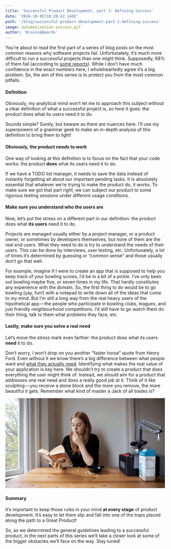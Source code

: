 ```yaml
---
title: 'Successful Product Development, part 1: Defining Success'
date: '2016-10-05T10:20:42.140Z'
path: '/blog/successful-product-development-part-1-defining-success'
image: automatization-success.gif
author: 'Brains&Beards'
---
```


You’re about to read the first part of a series of blog posts on the most common reasons why software projects fail. Unfortunately, it’s much more difficult to run a successful projects than one might think. Supposedly, 68% of them fail (according to [some reports](https://www.iag.biz/resource/business-analysis-benchmark-full-report/)). While I don’t have much confidence in the exact numbers here, I wholeheartedly agree it’s a big problem. So, the aim of this series is to protect you from the most common pitfalls.

#### Definition

Obviously, my analytical mind won’t let me to approach this subject without a clear definition of what a successful project is, so here it goes: the product does what its users need it to do.

Sounds simple? Surely, but beware as there are nuances here. I’ll use my superpowers of a grammar geek to make an in-depth analysis of this definition to bring them to light!

#### Obviously, the product needs to work

One way of looking at this definition is to focus on the fact that your code works: the product **does** what its users need it to do.

If we have a TODO list manager, it needs to save the data instead of instantly forgetting all about our important pending tasks. It is absolutely essential that whatever we’re trying to make the product do, it works. To make sure we got that part right, we can subject our product to some rigorous testing sessions under different usage conditions.

#### Make sure you understand who the users are

Now, let’s put the stress on a different part in our definition: the product does what **its users** need it to do.

Projects are managed usually either by a project manager, or a product owner, or sometimes by developers themselves, but none of them are the real end users. What they need to do is try to understand the needs of their users. This can be done by interviews, user testing, etc. Unfortunately, a lot of times it’s determined by guessing or “common sense” and those usually don’t go that well.

For example, imagine if I were to create an app that is supposed to help you keep track of your bowling scores, I’d be in a bit of a pickle. I’ve only been out bowling maybe five, or seven times in my life. That hardly constitutes any experience with the domain. So, the first thing to do would be to go bowling (yay, fun!) with a notepad to write down all of the ideas that come to my mind. But I’m still a long way from the real heavy users of the hipothetical app — the people who participate in bowling clubs, leagues, and just friendly neighbourhood competitions. I’d still have to go watch them do their thing, talk to them what problems they face, etc.

#### Lastly, make sure you solve a real need

Let’s move the stress mark even farther: the product does what its users **need** it to do.

Don’t worry, I won’t drop on you another “faster horse” quote from Henry Ford. Even without it we know there’s a big difference between what people want and [what they actually need](https://www.youtube.com/watch?v=SBxkRtJa-dM). Identifying what makes the real value of your application is key here. We shouldn’t try to create a product that does everything the user might think of. Instead, we should aim for a product that addresses one real need and does a really good job at it. Think of it like sculpting — you receive a stone block and the more you remove, the more beautiful it gets. Remember what kind of master a Jack of all trades is?

<div class="gif-container">

![Simone Giertz](automatization-success.gif)

</div>

#### Summary

It’s important to keep those rules in your mind **at every stage** of product development. It’s easy to let them slip and fall into one of the traps placed along the path to a Great Product!

So, as we determined the general guidelines leading to a successful product, in the next parts of this series we’ll take a closer look at some of the bigger obstacles we’ll face on the way. Stay tuned!
